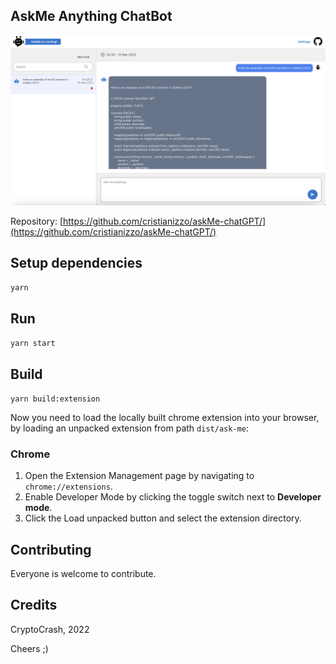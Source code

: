 ## AskMe Anything ChatBot

![Screenshot 2023-03-15 at 05.31.02.png](screens/screen.png)

Repository:
[https://github.com/cristianizzo/askMe-chatGPT/](https://github.com/cristianizzo/askMe-chatGPT/)

## Setup dependencies

``` yarn ```

## Run

``` yarn start ```

## Build

``` yarn build:extension ```

Now you need to load the locally built chrome extension into your browser, by loading an unpacked extension from path `dist/ask-me`:

### Chrome

1. Open the Extension Management page by navigating to `chrome://extensions`.
2. Enable Developer Mode by clicking the toggle switch next to **Developer mode**.
3. Click the Load unpacked button and select the extension directory.

## Contributing

Everyone is welcome to contribute.

## Credits

CryptoCrash, 2022

Cheers ;)

